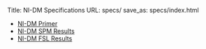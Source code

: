 Title: NI-DM Specifications
URL: specs/
save_as: specs/index.html

- [NI-DM Primer](http://nidm.nidash.org/specs/NIDM_Spec.html)
- [NI-DM SPM Results](http://nidm.nidash.org/specs/SPM_Results_OM_NIDM_Spec.html)
- [NI-DM FSL Results](http://nidm.nidash.org/specs/FSL_Results_OM_NIDM_Spec.html)
